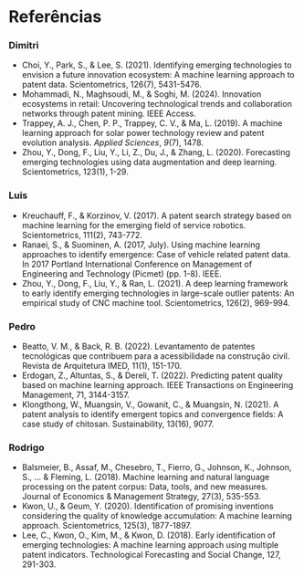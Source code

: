 # Referências

### Dimitri
- Choi, Y., Park, S., & Lee, S. (2021). Identifying emerging technologies to envision a future innovation ecosystem: A machine learning approach to patent data. Scientometrics, 126(7), 5431-5476.
- Mohammadi, N., Maghsoudi, M., & Soghi, M. (2024). Innovation ecosystems in retail: Uncovering technological trends and collaboration networks through patent mining. IEEE Access.
- Trappey, A. J., Chen, P. P., Trappey, C. V., & Ma, L. (2019). A machine learning approach for solar power technology review and patent evolution analysis. _Applied Sciences_, _9_(7), 1478.
- Zhou, Y., Dong, F., Liu, Y., Li, Z., Du, J., & Zhang, L. (2020). Forecasting emerging technologies using data augmentation and deep learning. Scientometrics, 123(1), 1-29.

### Luis
- Kreuchauff, F., & Korzinov, V. (2017). A patent search strategy based on machine learning for the emerging field of service robotics. Scientometrics, 111(2), 743-772.
- Ranaei, S., & Suominen, A. (2017, July). Using machine learning approaches to identify emergence: Case of vehicle related patent data. In 2017 Portland International Conference on Management of Engineering and Technology (Picmet) (pp. 1-8). IEEE.
- Zhou, Y., Dong, F., Liu, Y., & Ran, L. (2021). A deep learning framework to early identify emerging technologies in large-scale outlier patents: An empirical study of CNC machine tool. Scientometrics, 126(2), 969-994.

### Pedro
- Beatto, V. M., & Back, R. B. (2022). Levantamento de patentes tecnológicas que contribuem para a acessibilidade na construção civil. Revista de Arquitetura IMED, 11(1), 151-170.
- Erdogan, Z., Altuntas, S., & Dereli, T. (2022). Predicting patent quality based on machine learning approach. IEEE Transactions on Engineering Management, 71, 3144-3157.
- Klongthong, W., Muangsin, V., Gowanit, C., & Muangsin, N. (2021). A patent analysis to identify emergent topics and convergence fields: A case study of chitosan. Sustainability, 13(16), 9077.

### Rodrigo
- Balsmeier, B., Assaf, M., Chesebro, T., Fierro, G., Johnson, K., Johnson, S., ... & Fleming, L. (2018). Machine learning and natural language processing on the patent corpus: Data, tools, and new measures. Journal of Economics & Management Strategy, 27(3), 535-553.
- Kwon, U., & Geum, Y. (2020). Identification of promising inventions considering the quality of knowledge accumulation: A machine learning approach. Scientometrics, 125(3), 1877-1897.
- Lee, C., Kwon, O., Kim, M., & Kwon, D. (2018). Early identification of emerging technologies: A machine learning approach using multiple patent indicators. Technological Forecasting and Social Change, 127, 291-303.
